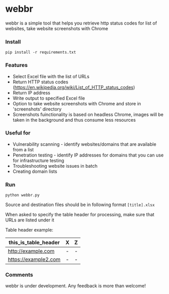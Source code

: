 # webbr #

webbr is a simple tool that helps you retrieve http status codes for list of websites, take website screenshots with Chrome

### Install ####

`pip install -r requirements.txt`

### Features ###

* Select Excel file with the list of URLs
* Return HTTP status codes (https://en.wikipedia.org/wiki/List_of_HTTP_status_codes)
* Return IP address
* Write output to specified Excel file
* Option to take website screenshots with Chrome and store in 'screenshots' directory
* Screenshots fuinctionality is based on headless Chrome, images will be taken in the background and thus consume less resources

### Useful for ###

* Vulnerability scanning - identify websites/domains that are available from a list
* Penetration testing - identify IP addresses for domains that you can use for infrastructure testing
* Troubleshooting website issues in batch
* Creating domain lists

### Run ###

`python webbr.py`

Source and destination files should be in following format `[title].xlsx`

When asked to specify the table header for processing, make sure that URLs are listed under it

Table header example:

| this_is_table_header      | X           | Z  |
| ------------- |:-------------:| -----:|
| http://example.com    | -| - |
| https://example2.com   |  -   |  -  |

### Comments ###

webbr is under development. Any feedback is more than welcome!
